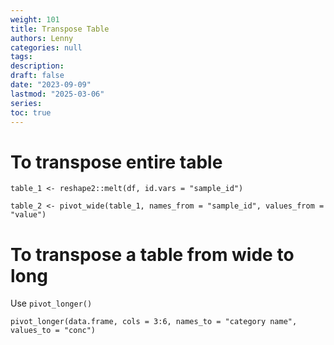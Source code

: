 ```yaml
---
weight: 101
title: Transpose Table
authors: Lenny
categories: null
tags: 
description: 
draft: false
date: "2023-09-09"
lastmod: "2025-03-06"
series:
toc: true
---
```


# To transpose entire table

```
table_1 <- reshape2::melt(df, id.vars = "sample_id")

table_2 <- pivot_wide(table_1, names_from = "sample_id", values_from = "value")
```

# To transpose a table from wide to long

Use `pivot_longer()`

```
pivot_longer(data.frame, cols = 3:6, names_to = "category name", values_to = "conc")
```



